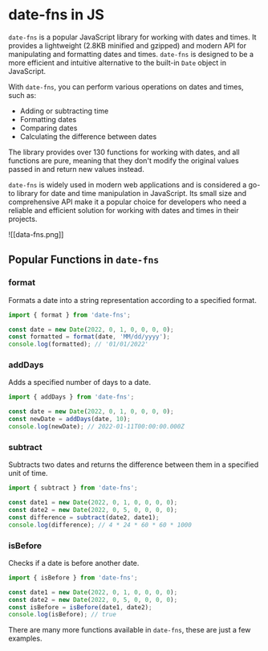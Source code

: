 # date-fns in JS

`date-fns` is a popular JavaScript library for working with dates and times. It provides a lightweight (2.8KB minified and gzipped) and modern API for manipulating and formatting dates and times. `date-fns` is designed to be a more efficient and intuitive alternative to the built-in `Date` object in JavaScript.

With `date-fns`, you can perform various operations on dates and times, such as:
- Adding or subtracting time
- Formatting dates
- Comparing dates
- Calculating the difference between dates

The library provides over 130 functions for working with dates, and all functions are pure, meaning that they don't modify the original values passed in and return new values instead.

`date-fns` is widely used in modern web applications and is considered a go-to library for date and time manipulation in JavaScript. Its small size and comprehensive API make it a popular choice for developers who need a reliable and efficient solution for working with dates and times in their projects.

![[data-fns.png]]

## Popular Functions in `date-fns`

### format
Formats a date into a string representation according to a specified format.
```js
import { format } from 'date-fns';

const date = new Date(2022, 0, 1, 0, 0, 0, 0);
const formatted = format(date, 'MM/dd/yyyy');
console.log(formatted); // '01/01/2022'
```

### addDays
Adds a specified number of days to a date.
```js
import { addDays } from 'date-fns';

const date = new Date(2022, 0, 1, 0, 0, 0, 0);
const newDate = addDays(date, 10);
console.log(newDate); // 2022-01-11T00:00:00.000Z
```

### subtract
Subtracts two dates and returns the difference between them in a specified unit of time.
```js
import { subtract } from 'date-fns';

const date1 = new Date(2022, 0, 1, 0, 0, 0, 0);
const date2 = new Date(2022, 0, 5, 0, 0, 0, 0);
const difference = subtract(date2, date1);
console.log(difference); // 4 * 24 * 60 * 60 * 1000
```

### isBefore
Checks if a date is before another date.
```js
import { isBefore } from 'date-fns';

const date1 = new Date(2022, 0, 1, 0, 0, 0, 0);
const date2 = new Date(2022, 0, 5, 0, 0, 0, 0);
const isBefore = isBefore(date1, date2);
console.log(isBefore); // true
```

There are many more functions available in `date-fns`, these are just a few examples.